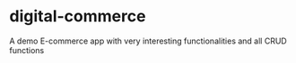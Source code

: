 # digital-commerce
A demo E-commerce app with very interesting functionalities and all CRUD functions
